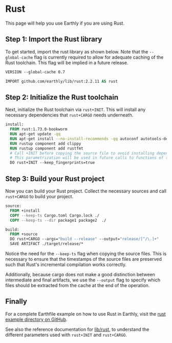 # Rust

This page will help you use Earthly if you are using Rust.

## Step 1: Import the Rust library

To get started, import the rust library as shown below. Note that the `--global-cache` flag is currently required to allow for adequate caching of the Rust toolchain. This flag will be implied in a future release.

```Dockerfile
VERSION --global-cache 0.7

IMPORT github.com/earthly/lib/rust:2.2.11 AS rust
```

## Step 2: Initialize the Rust toolchain

Next, initialize the Rust toolchain via `rust+INIT`. This will install any necessary dependencies that `rust+CARGO` needs underneath.

```Dockerfile
install:
  FROM rust:1.73.0-bookworm
  RUN apt-get update -qq
  RUN apt-get install --no-install-recommends -qq autoconf autotools-dev libtool-bin clang cmake bsdmainutils
  RUN rustup component add clippy
  RUN rustup component add rustfmt
  # Call +INIT before copying the source file to avoid installing depencies every time source code changes. 
  # This parametrization will be used in future calls to functions of the library
  DO rust+INIT --keep_fingerprints=true
```

## Step 3: Build your Rust project

Now you can build your Rust project. Collect the necessary sources and call `rust+CARGO` to build your project.

```Dockerfile
source:
  FROM +install
  COPY --keep-ts Cargo.toml Cargo.lock ./
  COPY --keep-ts --dir package1 package2  ./

build:
  FROM +source
  DO rust+CARGO --args="build --release" --output="release/[^/\.]+"
  SAVE ARTIFACT ./target/release/*
```

Notice the need for the `--keep-ts` flag when copying the source files. This is necessary to ensure that the timestamps of the source files are preserved such that Rust's incremental compilation works correctly.

Additionally, because cargo does not make a good distinction between intermediate and final artifacts, we use the `--output` flag to specify which files should be extracted from the cache at the end of the operation.

## Finally

For a complete Earthfile example on how to use Rust in Earthly, visit the [rust example directory on GitHub](https://github.com/earthly/earthly/tree/main/examples/rust).

See also the reference documentation for [lib/rust](https://github.com/earthly/lib/tree/main/rust), to understand the different parameters used with `rust+INIT` and `rust+CARGO`.
